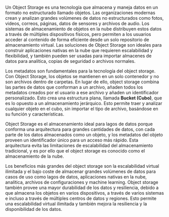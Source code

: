 Un Object Storage es una tecnología que almacena y maneja datos en un formato no estructurado llamado objetos. Las organizaciones modernas crean y analizan grandes volúmenes de datos no estructurados como fotos, videos, correos, páginas, datos de sensores y archivos de audio. Los sistemas de almacenamiento de objetos en la nube distribuyen estos datos a través de múltiples dispositivos físicos, pero permiten a los usuarios acceder al contenido de forma eficiente desde un solo repositorio de almacenamiento virtual. Las soluciones de Object Storage son ideales para construir aplicaciones nativas en la nube que requieren escalabilidad y flexibilidad, y también pueden ser usadas para importar almacenes de datos para analítica, copias de seguridad o archivos normales.

Los metadatos son fundamentales para la tecnología del object storage. Con Object Storage, los objetos se mantienen en un solo contenedor y no son archivos dentro de carpetas. En lugar de ello, object storage combina las partes de datos que conforman a un archivo, añaden todos los metadatos creados por el usuario a ese archivo y añaden un identificador personalizado. Esto crea una estructura plana, llamada **Bucket (Cubo)**, que es lo opuesto a un almacenamiento jerárquico. Esto permite traer y analizar cualquier objeto en el cubo, sin importar el tipo de archivo, basándose en su función y características.

Object Storage es el almacenamiento ideal para lagos de datos porque conforma una arquitectura para grandes cantidades de datos, con cada parte de los datos almacenados como un objeto, y los metadatos del objeto proveen un identificador único para un acceso más rápido. Esta arquitectura evita las limitaciones de escalabilidad del almacenamiento tradicional, y es por ello que el object storage es conocido como el almacenamiento de la nube.

Los beneficios más grandes del object storage son la escalabilidad virtual ilimitada y el bajo coste de almacenar grandes volúmenes de datos para casos de uso como lagos de datos, aplicaciones nativas en la nube, analítica, archivos de configuraciones y machine learning. Object storage también provee una mayor durabilidad de los datos y resiliencia, debido a que almacena los objetos en varios dispositivos, a través de varios sistemas e incluso a través de múltiples centros de datos y regiones. Esto permite una escalabilidad virtual ilimitada y también mejora la resiliencia y la disponibilidad de los datos.